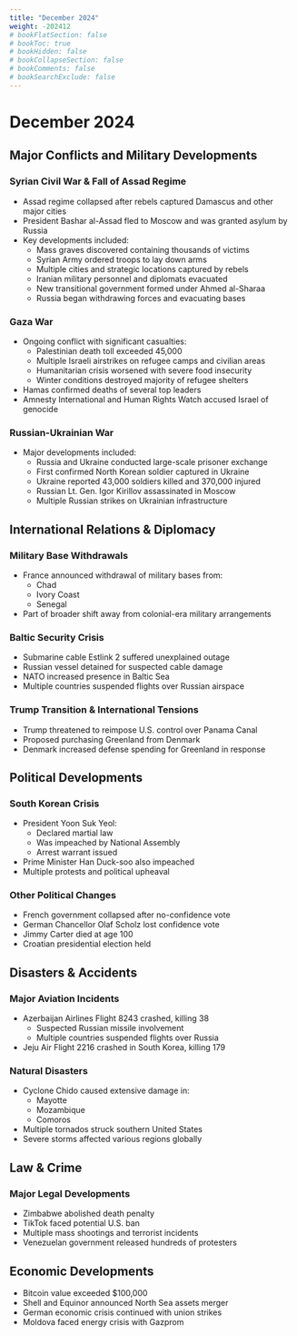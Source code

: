 ```yaml
---
title: "December 2024"
weight: -202412
# bookFlatSection: false
# bookToc: true
# bookHidden: false
# bookCollapseSection: false
# bookComments: false
# bookSearchExclude: false
---
```

# December 2024

## Major Conflicts and Military Developments

### Syrian Civil War & Fall of Assad Regime
- Assad regime collapsed after rebels captured Damascus and other major cities
- President Bashar al-Assad fled to Moscow and was granted asylum by Russia
- Key developments included:
  * Mass graves discovered containing thousands of victims
  * Syrian Army ordered troops to lay down arms
  * Multiple cities and strategic locations captured by rebels
  * Iranian military personnel and diplomats evacuated
  * New transitional government formed under Ahmed al-Sharaa
  * Russia began withdrawing forces and evacuating bases

### Gaza War
- Ongoing conflict with significant casualties:
  * Palestinian death toll exceeded 45,000
  * Multiple Israeli airstrikes on refugee camps and civilian areas
  * Humanitarian crisis worsened with severe food insecurity
  * Winter conditions destroyed majority of refugee shelters
- Hamas confirmed deaths of several top leaders
- Amnesty International and Human Rights Watch accused Israel of genocide

### Russian-Ukrainian War
- Major developments included:
  * Russia and Ukraine conducted large-scale prisoner exchange
  * First confirmed North Korean soldier captured in Ukraine
  * Ukraine reported 43,000 soldiers killed and 370,000 injured
  * Russian Lt. Gen. Igor Kirillov assassinated in Moscow
  * Multiple Russian strikes on Ukrainian infrastructure

## International Relations & Diplomacy

### Military Base Withdrawals
- France announced withdrawal of military bases from:
  * Chad
  * Ivory Coast
  * Senegal
- Part of broader shift away from colonial-era military arrangements

### Baltic Security Crisis
- Submarine cable Estlink 2 suffered unexplained outage
- Russian vessel detained for suspected cable damage
- NATO increased presence in Baltic Sea
- Multiple countries suspended flights over Russian airspace

### Trump Transition & International Tensions
- Trump threatened to reimpose U.S. control over Panama Canal
- Proposed purchasing Greenland from Denmark
- Denmark increased defense spending for Greenland in response

## Political Developments

### South Korean Crisis
- President Yoon Suk Yeol:
  * Declared martial law
  * Was impeached by National Assembly
  * Arrest warrant issued
- Prime Minister Han Duck-soo also impeached
- Multiple protests and political upheaval

### Other Political Changes
- French government collapsed after no-confidence vote
- German Chancellor Olaf Scholz lost confidence vote
- Jimmy Carter died at age 100
- Croatian presidential election held

## Disasters & Accidents

### Major Aviation Incidents
- Azerbaijan Airlines Flight 8243 crashed, killing 38
  * Suspected Russian missile involvement
  * Multiple countries suspended flights over Russia
- Jeju Air Flight 2216 crashed in South Korea, killing 179

### Natural Disasters
- Cyclone Chido caused extensive damage in:
  * Mayotte
  * Mozambique
  * Comoros
- Multiple tornados struck southern United States
- Severe storms affected various regions globally

## Law & Crime

### Major Legal Developments
- Zimbabwe abolished death penalty
- TikTok faced potential U.S. ban
- Multiple mass shootings and terrorist incidents
- Venezuelan government released hundreds of protesters

## Economic Developments

- Bitcoin value exceeded $100,000
- Shell and Equinor announced North Sea assets merger
- German economic crisis continued with union strikes
- Moldova faced energy crisis with Gazprom

